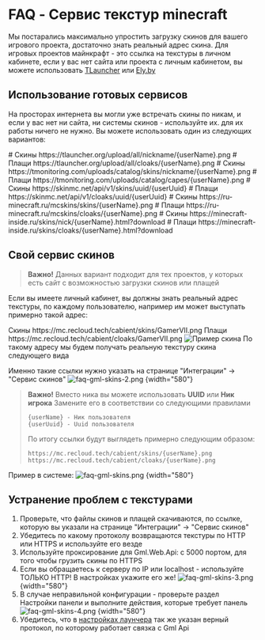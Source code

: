 # FAQ - Сервис текстур minecraft

Мы постарались максимально упростить загрузку скинов для вашего игрового проекта, достаточно знать реальный адрес скина.
Для игровых проектов майнкрафт - это ссылка на текстуры в личном кабинете, если у вас нет сайта или проекта с личным
кабинетом,
вы можете использовать [TLauncher](https://tlauncher.org/ru/catalog/skins/nickname/) или [Ely.by](https://ely.by)

## Использование готовых сервисов

На просторах интернета вы могли уже встречать скины по никам, и если у вас нет ни сайта, ни системы скинов - используйте
их.
для их работы ничего не нужно. Вы можете использовать один из следующих вариантов:

<tabs>
<tab title="TLauncher">
<code-block lang="yaml">
# Скины
https://tlauncher.org/upload/all/nickname/{userName}.png
# Плащи
https://tlauncher.org/upload/all/cloaks/{userName}.png
</code-block>
</tab>
<tab title="T-Monitoring">
<code-block lang="yaml">
# Скины
https://tmonitoring.com/uploads/catalog/skins/nickname/{userName}.png
# Плащи
https://tmonitoring.com/uploads/catalog/capes/{userName}.png
</code-block>
</tab>
<tab title="SkinMc (Только скины)">
<code-block lang="yaml">
# Скины
https://skinmc.net/api/v1/skins/uuid/{userUuid}
# Плащи
https://skinmc.net/api/v1/cloaks/uuid/{userUuid}
</code-block>
</tab>
<tab title="ru-minecraft.ru (Устарело)">
<code-block lang="yaml">
# Скины
https://ru-minecraft.ru/mcskins/skins/{userName}.png
# Плащи
https://ru-minecraft.ru/mcskins/cloaks/{userName}.png
</code-block>
</tab>
<tab title="minecraft-inside.ru (Устарело)">
<code-block lang="yaml">
# Скины
https://minecraft-inside.ru/skins/nick/{userName}.html?download
# Плащи
https://minecraft-inside.ru/skins/cloaks/{userName}.html?download
</code-block>
</tab>
</tabs>

## Свой сервис скинов

> **Важно!** Данных вариант подходит для тех проектов, у которых есть сайт с возможностью загрузки скинов или плащей

Если вы имеете личный кабинет, вы должны знать реальный адрес текстуры, по каждому пользователю, например им может
выступать
примерно такой адрес:

<tabs>
<tab title="Пример ссылки">
Скины
<code-block>
https://mc.recloud.tech/cabient/skins/GamerVII.png
</code-block>
Плащи
<code-block>
https://mc.recloud.tech/cabient/cloaks/GamerVII.png
</code-block>
</tab>
<tab title="Пример ответа">
<img src="faq-gml-skins-1.png" alt="Пример скина"/>
По такому адресу мы будем получать реальную текстуру скина следующего вида
</tab>
</tabs>

Именно такие ссылки нужно указать на странице "Интеграции" -> "Сервис скинов"
![faq-gml-skins-2.png](faq-gml-skins-2.png) {width="580"}

> **Важно!** Вместо ника вы можете использовать **UUID** или **Ник игрока**
> Замените его в соответствии со следующими правилами
> ```
> {userName} - Ник пользователя
> {userUuid} - Uuid пользователя
> ```
> По итогу ссылки будут выглядеть примерно следующим образом:
> ```
> https://mc.recloud.tech/cabient/skins/{userName}.png
> https://mc.recloud.tech/cabient/cloaks/{userName}.png
> ```

Пример в системе:
![faq-gml-skins.png](faq-gml-skins.png) {width="580"}

## Устранение проблем с текстурами

1. Проверьте, что файлы скинов и плащей скачиваются, по ссылке, которую вы указали на странице "Интеграции" -> "Сервис
   скинов"
2. Убедитесь по какому протоколу возвращаются текстуры по HTTP или HTTPS и используйте его везде
3. Используйте проксирование для Gml.Web.Api: c 5000 портом, для того чтобы грузить скины по HTTPS
4. Если вы обращаетесь к серверу по IP или localhost - используйте ТОЛЬКО HTTP! В настройках укажите его же!
   ![faq-gml-skins-3.png](faq-gml-skins-3.png) {width="580"}
5. В случае неправильной конфигурации - проверьте раздел Настройки панели и выполните действия, которые требует панель
   ![faq-gml-skins-4.png](faq-gml-skins-4.png) {width="580"}
6. Убедитесь, что в [настройках лаунчера](https://gml-launcher.github.io/Gml.Docs/installation-launcher.html#pckyza_12)
   так же указан верный протокол, по которому работает связка с Gml Api